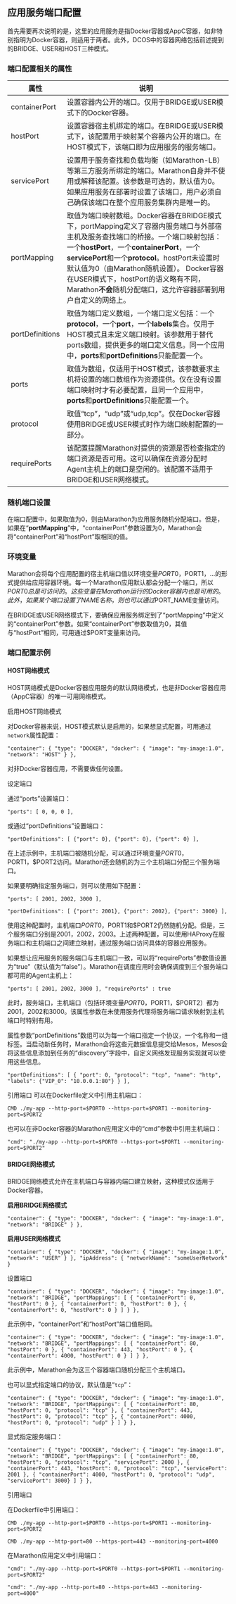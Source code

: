 ## 应用服务端口配置

首先需要再次说明的是，这里的应用服务是指Docker容器或AppC容器，如非特别指明为Docker容器，则适用于两者。此外，DCOS中的容器网络包括前述提到的BRIDGE、USER和HOST三种模式。

### 端口配置相关的属性

| 属性 | 说明 |
| --- | --- |
| containerPort | 设置容器内公开的端口。仅用于BRIDGE或USER模式下的Docker容器。 |
| hostPort | 设置容器宿主机绑定的端口。在BRIDGE或USER模式下，该配置用于映射某个容器内公开的端口。在HOST模式下，该端口即为应用服务的服务端口。 |
| servicePort | 设置用于服务查找和负载均衡（如Marathon-LB）等第三方服务所绑定的端口。Marathon自身并不使用或解释该配置。该参数是可选的，默认值为0。如果应用服务在部署时设置了该端口，用户必须自己确保该端口在整个应用服务集群内是唯一的。 |
| portMapping | 取值为端口映射数组。Docker容器在BRIDGE模式下，portMapping定义了容器内服务端口与外部宿主机及服务查找端口的桥接。一个端口映射包括：一个**hostPort**，一个**containerPort**，一个**servicePort**和一个**protocol**。hostPort未设置时默认值为0（由Marathon随机设置）。 Docker容器在USER模式下，hostPort的语义略有不同，Marathon**不会**随机分配端口，这允许容器部署到用户自定义的网络上。 |
| portDefinitions | 取值为端口定义数组，一个端口定义包括：一个**protocol**，一个**port**，一个**labels**集合。仅用于HOST模式且未定义端口映射。该参数用于替代ports数组，提供更多的端口定义信息。同一个应用中，**ports**和**portDefinitions**只能配置一个。 |
| ports | 取值为数组，仅适用于HOST模式，该参数要求主机将设置的端口数组作为资源提供。仅在没有设置端口映射时才有必要配置，且同一个应用中，**ports**和**portDefinitions**只能配置一个。 |
| protocol | 取值“tcp”，“udp”或“udp,tcp”。仅在Docker容器使用BRIDGE或USER模式时作为端口映射配置的一部分。 |
| requirePorts | 该配置提醒Marathon对提供的资源是否检查指定的端口资源是否可用。这可以确保在资源分配时Agent主机上的端口是空闲的。该配置不适用于BRIDGE和USER网络模式。 |

### 随机端口设置

在端口配置中，如果取值为0，则由Marathon为应用服务随机分配端口。但是，如果在“**portMapping**”中，“containerPort”参数设置为0，Marathon会将“containerPort”和“hostPort”取相同的值。

### 环境变量

Marathon会将每个应用配置的宿主机端口值以环境变量$PORT0，$PORT1，...的形式提供给应用容器环境。每一个Marathon应用默认都会分配一个端口，所以$PORT0总是可访问的。这些变量在Marathon运行的Docker容器内也是可用的。此外，如果某个端口设置了NAME名称，则也可以通过$PORT\_NAME变量访问。

在BRIDGE或USER网络模式下，要确保应用服务绑定到了“portMapping”中定义的“containerPort”参数。如果“containerPort”参数取值为0，其值与“hostPort”相同，可用通过$PORT变量来访问。

### 端口配置示例

#### HOST网络模式

HOST网络模式是Docker容器应用服务的默认网络模式，也是非Docker容器应用（AppC容器）的唯一可用网络模式。

启用HOST网络模式

对Docker容器来说，HOST模式默认是启用的，如果想显式配置，可用通过`network`属性配置：
```
"container": { "type": "DOCKER", "docker": { "image": "my-image:1.0", "network": "HOST" } },
```
对非Docker容器应用，不需要做任何设置。

设定端口

通过“ports”设置端口：

```
"ports": [ 0, 0, 0 ],
```

或通过“portDefinitions”设置端口：

```
"portDefinitions": [ {"port": 0}, {"port": 0}, {"port": 0} ],
```
在上述示例中，主机端口被随机分配，可以通过环境变量$PORT0，$PORT1，$PORT2访问。Marathon还会随机的为三个主机端口分配三个服务端口。

如果要明确指定服务端口，则可以使用如下配置：

```
"ports": [ 2001, 2002, 3000 ],
```
```
"portDefinitions": [ {"port": 2001}, {"port": 2002}, {"port": 3000} ],
```
使用这种配置时，主机端口$PORT0，$PORT1和$PORT2仍然随机分配。但是，三个服务端口分别是2001，2002，2003。上述两种配置，可以使用HAProxy在服务端口和主机端口之间建立映射，通过服务端口访问具体的容器应用服务。

如果想让应用服务的服务端口与主机端口一致，可以将“requirePorts”参数值设置为“true”（默认值为“false”）。Marathon在调度应用时会确保调度到三个服务端口都可用的Agent主机上：

```
"ports": [ 2001, 2002, 3000 ], "requirePorts" : true
```
此时，服务端口，主机端口（包括环境变量$PORT0，$PORT1，$PORT2）都为2001，2002和3000。该属性参数在未使用服务代理将服务端口请求映射到主机端口时特别有用。

属性参数“portDefinitions”数组可以为每一个端口指定一个协议，一个名称和一组标签。当启动新任务时，Marathon会将这些元数据信息提交给Mesos，Mesos会将这些信息添加到任务的“discovery”字段中，自定义网络发现服务实现就可以使用这些信息。

```
"portDefinitions": [ { "port": 0, "protocol": "tcp", "name": "http", "labels": {"VIP_0": "10.0.0.1:80"} } ],
```

引用端口
可以在Dockerfile定义中引用主机端口：

```
CMD ./my-app --http-port=$PORT0 --https-port=$PORT1 --monitoring-port=$PORT2
```
也可以在非Docker容器的Marathon应用定义中的“cmd”参数中引用主机端口：

```
"cmd": "./my-app --http-port=$PORT0 --https-port=$PORT1 --monitoring-port=$PORT2"
```

#### BRIDGE网络模式

BRIDGE网络模式允许在主机端口与容器内端口建立映射，这种模式仅适用于Docker容器。

**启用BRIDGE网络模式**

```
"container": { "type": "DOCKER", "docker": { "image": "my-image:1.0", "network": "BRIDGE" } },
```

**启用USER网络模式**

```
"container": { "type": "DOCKER", "docker": { "image": "my-image:1.0", "network": "USER" } }, "ipAddress": { "networkName": "someUserNetwork" }
```

设置端口

```
"container": { "type": "DOCKER", "docker": { "image": "my-image:1.0", "network": "BRIDGE", "portMappings": [ { "containerPort": 0, "hostPort": 0 }, { "containerPort": 0, "hostPort": 0 }, { "containerPort": 0, "hostPort": 0 } ] } },
```
此示例中，“containerPort”和“hostPort”端口值相同。

```
"container": { "type": "DOCKER", "docker": { "image": "my-image:1.0", "network": "BRIDGE", "portMappings": [ { "containerPort": 80, "hostPort": 0 }, { "containerPort": 443, "hostPort": 0 }, { "containerPort": 4000, "hostPort": 0 } ] } },
```
此示例中，Marathon会为这三个容器端口随机分配三个主机端口。

也可以显式指定端口的协议，默认值是“`tcp`”：

```
"container": { "type": "DOCKER", "docker": { "image": "my-image:1.0", "network": "BRIDGE", "portMappings": [ { "containerPort": 80, "hostPort": 0, "protocol": "tcp" }, { "containerPort": 443, "hostPort": 0, "protocol": "tcp" }, { "containerPort": 4000, "hostPort": 0, "protocol": "udp" } ] } },
```

显式指定服务端口：

```
"container": { "type": "DOCKER", "docker": { "image": "my-image:1.0", "network": "BRIDGE", "portMappings": [ { "containerPort": 80, "hostPort": 0, "protocol": "tcp", "servicePort": 2000 }, { "containerPort": 443, "hostPort": 0, "protocol": "tcp", "servicePort": 2001 }, { "containerPort": 4000, "hostPort": 0, "protocol": "udp", "servicePort": 3000} ] } },
```

引用端口

在Dockerfile中引用端口：

```
CMD ./my-app --http-port=$PORT0 --https-port=$PORT1 --monitoring-port=$PORT2

CMD ./my-app --http-port=80 --https-port=443 --monitoring-port=4000
```

在Marathon应用定义中引用端口：

```
"cmd": "./my-app --http-port=$PORT0 --https-port=$PORT1 --monitoring-port=$PORT2"

"cmd": "./my-app --http-port=80 --https-port=443 --monitoring-port=4000"
```
